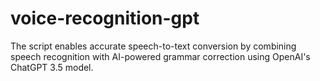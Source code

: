 # voice-recognition-gpt
The script enables accurate speech-to-text conversion by combining speech recognition with AI-powered grammar correction using OpenAI's ChatGPT 3.5 model.
